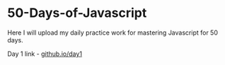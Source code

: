 # 50-Days-of-Javascript

Here I will upload my daily practice work for mastering Javascript for 50 days.


Day 1 link - [github.io/day1](https://rushigoswami.github.io/50-Days-of-Javascript/day1-sliding_cards/)<br>
